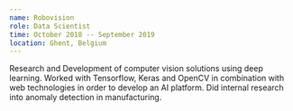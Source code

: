```yaml
---
name: Robovision
role: Data Scientist
time: October 2018 -- September 2019
location: Ghent, Belgium
---
```


Research and Development of computer vision solutions using deep learning. Worked with Tensorflow, Keras and OpenCV in combination with web technologies in order to develop an AI platform. Did internal research into anomaly detection in manufacturing.
